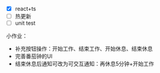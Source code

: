 - [x] react+ts
- [ ] 热更新
- [ ] unit test

小作业：
- 补充按钮操作：开始工作、结束工作、开始休息、结束休息
- 完善番茄钟的UI
- 结束休息后通知可改为可交互通知：再休息5分钟+开始工作
